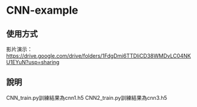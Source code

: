 # CNN-example

## 使用方式

影片演示：https://drive.google.com/drive/folders/1FdgDmi6TTDliCD38WMDvLC04NKU1EYuN?usp=sharing

## 說明

CNN_train.py訓練結果為cnn1.h5
CNN2_train.py訓練結果為cnn3.h5